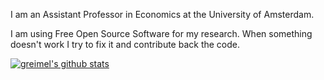 I am an Assistant Professor in Economics at the University of Amsterdam.

I am using Free Open Source Software for my research. When something doesn't work I try to fix it and contribute back the code.

[![greimel's github stats](https://github-readme-stats.vercel.app/api?username=greimel)](https://github.com/anuraghazra/github-readme-stats)

<!--
**greimel/greimel** is a ✨ _special_ ✨ repository because its `README.md` (this file) appears on your GitHub profile.

Here are some ideas to get you started:

- 🔭 I’m currently working on ...
- 🌱 I’m currently learning ...
- 👯 I’m looking to collaborate on ...
- 🤔 I’m looking for help with ...
- 💬 Ask me about ...
- 📫 How to reach me: ...
- 😄 Pronouns: ...
- ⚡ Fun fact: ...
-->
